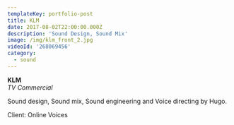 ```yaml
---
templateKey: portfolio-post
title: KLM
date: 2017-08-02T22:00:00.000Z
description: 'Sound Design, Sound Mix'
image: /img/klm_front_2.jpg
videoId: '268069456'
category:
  - sound
---
```

**KLM** \
_TV Commercial_

Sound design, Sound mix, Sound engineering and Voice directing by Hugo.

Client: Online Voices
